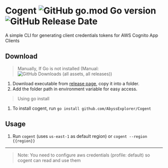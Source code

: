 # Cogent ![GitHub go.mod Go version](https://img.shields.io/github/go-mod/go-version/AbyssExplorer/cogent) ![GitHub Release Date](https://img.shields.io/github/release-date/AbyssExplorer/Cogent)

A simple CLI for generating client credentials tokens for AWS Cognito App Clients

## Download
> Manually, If Go is not installed (Manual: ![GitHub Downloads (all assets, all releases)](https://img.shields.io/github/downloads/AbyssExplorer/Cogent/total))
1. Download executable from [release page](https://github.com/AbyssExplorer/Cogent/releases/), copy it into a folder.
2. Add the folder path in environment variable for easy access.
> Using go install
1. To install cogent, run `go install github.com/AbyssExplorer/Cogent`
   
## Usage
1. Run `cogent` (uses `us-east-1` as default region) or `cogent --region {{region}}`

---
> Note: You need to configure aws credentials (profile: default) so cogent can read and use them
